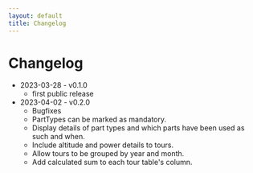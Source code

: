 ```yaml
---
layout: default
title: Changelog
---
```

# Changelog

- 2023-03-28 - v0.1.0
  - first public release
- 2023-04-02 - v0.2.0
  - Bugfixes
  - PartTypes can be marked as mandatory.
  - Display details of part types and which parts have been used as such and when.
  - Include altitude and power details to tours.
  - Allow tours to be grouped by year and month.
  - Add calculated sum to each tour table's column.
